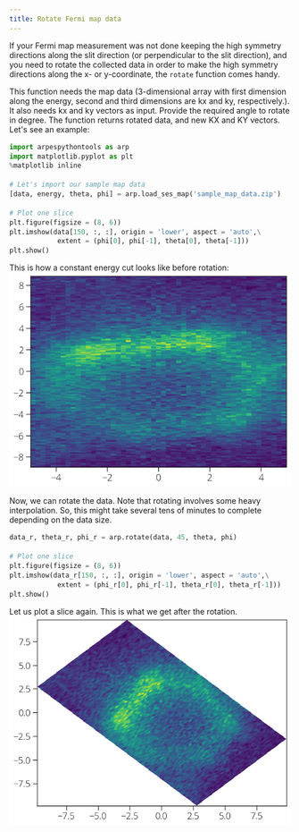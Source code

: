 ```yaml
---
title: Rotate Fermi map data
---
```

If your Fermi map measurement was not done keeping the high symmetry directions
along the slit direction (or perpendicular to the slit direction), and you need
to rotate the collected data in order to make the high symmetry directions along
the x- or y-coordinate, the `rotate` function comes handy.

This function needs the map data (3-dimensional array with first dimension along
the energy, second and third dimensions are kx and ky, respectively.). It also
needs kx and ky vectors as input. Provide the required angle to rotate in
degree. The function returns rotated data, and new KX and KY vectors. Let's see
an example:

```python
import arpespythontools as arp
import matplotlib.pyplot as plt
%matplotlib inline

# Let's import our sample map data
[data, energy, theta, phi] = arp.load_ses_map('sample_map_data.zip')

# Plot one slice
plt.figure(figsize = (8, 6))
plt.imshow(data[150, :, :], origin = 'lower', aspect = 'auto',\
            extent = (phi[0], phi[-1], theta[0], theta[-1]))
plt.show()
```

This is how a constant energy cut looks like before rotation:
![rotate-before](../static/img/rotate-before.png)

Now, we can rotate the data. Note that rotating involves some heavy
interpolation. So, this might take several tens of minutes to complete depending
on the data size.

```python
data_r, theta_r, phi_r = arp.rotate(data, 45, theta, phi)

# Plot one slice
plt.figure(figsize = (8, 6))
plt.imshow(data_r[150, :, :], origin = 'lower', aspect = 'auto',\
            extent = (phi_r[0], phi_r[-1], theta_r[0], theta_r[-1]))
plt.show()
```
Let us plot a slice again. This is what we get after the rotation.
![rotate-after](../static/img/rotate-after.png)
